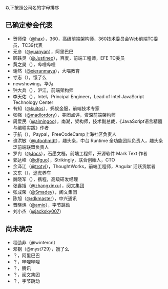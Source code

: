 以下按照公司名的字母排序

## 已确定参会代表

- 贺师俊（[@hax](https://github.com/hax)），360，高级前端架构师，360技术委员会Web前端TC委员，TC39代表
- 元彦（[@yuanyan](https://github.com/yuanyan)），阿里巴巴
- 顾轶灵（[@Justineo](https://github.com/Justineo)），百度，前端工程师，EFE TC委员
- 黄之昊（），哔哩哔哩
- 谢然（[@xieranmaya](https://github.com/xieranmaya)），大喵教育
- 寸志（），饿了么
- newshowing，华为
- 钟大兵（），沪江，前端架构师
- 李天佑（），Intel，Principal Engineer，Lead of Intel JavaScript Technology Center
- 有知（[@kuitos](https://github.com/kuitos)），蚂蚁金服，前端技术专家
- 张强（[@madlordory](https://github.com/madlordory)），美团点评，资深前端架构师
- 周爱民（[@aimingoo](https://github.com/aimingoo)），南潮，架构师，技术副总裁，《JavaScript语言精髓与编程实践》作者
- 于航（），Paypal，FreeCodeCamp上海社区负责人
- 谯洪敏（[@ufoqhmdt](https://github.com/ufoqhmdt)），趣头条，中台 Runtime 全功能团队负责人，趣头条泛前端联盟负责人
- 罗冉（[@Jocs](https://github.com/Jocs)），石墨文档，前端工程师，开源软件 Mark Text 作者
- 郭达峰（[@dfguo](https://github.com/dfguo)），Strikingly，联合创始人，CTO
- 余泽江（[@trotyl](https://github.com/trotyl)），ThoughtWorks，前端工程师，Angular 活跃贡献者
- 文东（），途虎养车
- 魏晓军（），携程，高级研发经理
- 张鑫旭（[@zhangxinxu](https://github.com/zhangxinxu)），阅文集团
- 张成荣（[@Smadey](https://github.com/smadey)），阅文集团
- 陈旭（[@rdkmaster](https://github.com/rdkmaster)），中兴通讯
- 晋晓炜（[@amio](https://github.com/amio)），字节跳动
- 刘小杰（[@jacksky007](https://github.com/jacksky007)）

## 尚未确定

- 程劭非（@wintercn）
- 邓钢（@myst729），饿了么
- ？，阿里巴巴
- ？，哔哩哔哩
- ？，腾讯
- ？，阅文集团
- ？，字节跳动
